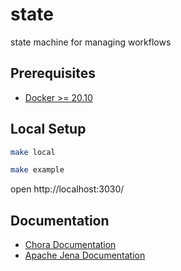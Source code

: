 # state

state machine for managing workflows

## Prerequisites

- [Docker >= 20.10](https://docs.docker.com/get-docker/)

## Local Setup

```sh
make local
```

```sh
make example
```

open http://localhost:3030/

## Documentation

- [Chora Documentation](https://docs.chora.io)
- [Apache Jena Documentation](https://jena.apache.org/index.html)
